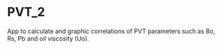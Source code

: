 # PVT_2
App to calculate and graphic correlations of PVT parameters such as Bo, Rs, Pb and oil viscosity (Uo).
